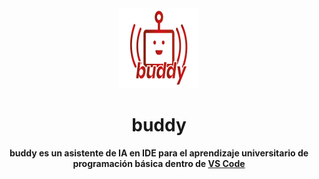 <div align="center">
  <img src="extension/media/buddy__logo.png" alt="buddy logo" width="128" height="128">
</div>

<h1 align="center">buddy</h1>

<div align="center">
  <strong>buddy es un asistente de IA en IDE para el aprendizaje universitario de programación básica dentro de <a href="https://marketplace.visualstudio.com/">VS Code</a></strong>
</div>